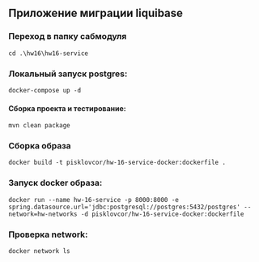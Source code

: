 ## Приложение миграции liquibase

### Переход в папку сабмодуля
````shell
cd .\hw16\hw16-service
````

### Локальный запуск postgres:
````shell
docker-compose up -d
````

#### Сборка проекта и тестирование:
```
mvn clean package
```

### Сборка образа
````shell
docker build -t pisklovcor/hw-16-service-docker:dockerfile .  
````

### Запуск docker образа:
````shell
docker run --name hw-16-service -p 8000:8000 -e spring.datasource.url='jdbc:postgresql://postgres:5432/postgres' --network=hw-networks -d pisklovcor/hw-16-service-docker:dockerfile
````

### Проверка network:
````shell
docker network ls
````